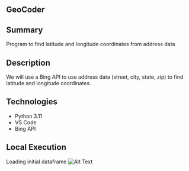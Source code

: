 ## GeoCoder

## Summary
Program to find latitude and longitude coordinates from address data

## Description
We will use a Bing API to use address data (street, city, state, zip) to find latitude and longitude coordinates.


## Technologies
- Python 3.11
- VS Code
- Bing API

## Local Execution
Loading initial dataframe
![Alt Text](screenshots/load.PNG?raw=true "execution of program in terminal")
